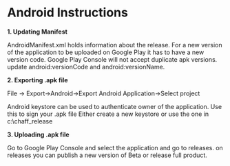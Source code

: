 
# Android Instructions

**1. Updating Manifest**

AndroidManifest.xml holds information about the release.
For a new version of the application to be uploaded on Google Play it has to
have a new version code. Google Play Console will not accept duplicate apk versions.
update android:versionCode and android:versionName.

**2. Exporting .apk file**

File -> Export->Android->Export Android Application->Select project

Android keystore can be used to authenticate owner of the application.
Use this to sign your .apk file Either create a new keystore or use the one in c:\\chaff_release


**3. Uploading .apk file**

Go to Google Play Console and select the application and go to releases.
on releases you can publish a new version of Beta or release full product.
